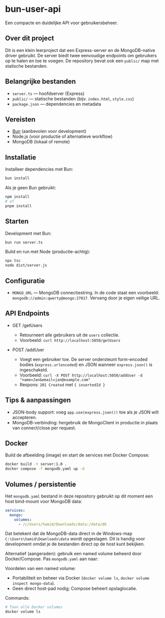 # bun-user-api

Een compacte en duidelijke API voor gebruikersbeheer.

## Over dit project

Dit is een klein leerproject dat een Express-server en de MongoDB-native driver gebruikt. De server biedt twee eenvoudige endpoints om gebruikers op te halen en toe te voegen. De repository bevat ook een `public/` map met statische bestanden.

## Belangrijke bestanden

- `server.ts` — hoofdserver (Express)
- `public/` — statische bestanden (bijv. `index.html`, `style.css`)
- `package.json` — dependencies en metadata

## Vereisten

- [Bun](https://bun.sh/) (aanbevolen voor development)
- Node.js (voor productie of alternatieve workflow)
- MongoDB (lokaal of remote)

## Installatie

Installeer dependencies met Bun:

```bash
bun install
```

Als je geen Bun gebruikt:

```bash
npm install
# of
pnpm install
```

## Starten

Development met Bun:

```bash
bun run server.ts
```

Build en run met Node (productie-achtig):

```bash
npx tsc
node dist/server.js
```

## Configuratie

- `MONGO_URL` — MongoDB connectiestring. In de code staat een voorbeeld: `mongodb://admin:qwerty@mongo:27017`. Vervang door je eigen veilige URL.

## API Endpoints

- GET /getUsers

  - Retourneert alle gebruikers uit de `users` collectie.
  - Voorbeeld: `curl http://localhost:5050/getUsers`

- POST /addUser
  - Voegt een gebruiker toe. De server ondersteunt form-encoded bodies (`express.urlencoded`) en JSON wanneer `express.json()` is ingeschakeld.
  - Voorbeeld: `curl -X POST http://localhost:5050/addUser -d "name=Jan&email=jan@example.com"`
  - Respons: `201 Created` met `{ insertedId }`

## Tips & aanpassingen

- JSON-body support: voeg `app.use(express.json())` toe als je JSON wilt accepteren.
- MongoDB-verbinding: hergebruik de MongoClient in productie in plaats van connect/close per request.

## Docker

Build de afbeelding (image) en start de services met Docker Compose:

```bash
docker build -t server:1.0 .
docker compose -f mongodb.yaml up -d
```

## Volumes / persistentie

Het `mongodb.yaml` bestand in deze repository gebruikt op dit moment een host bind-mount voor MongoDB data:

```yaml
services:
  mongo:
    volumes:
      - /c/Users/hamid/Downloads/data:/data/db
```

Dat betekent dat de MongoDB-data direct in de Windows-map `C:\Users\hamid\Downloads\data` wordt opgeslagen. Dit is handig voor development omdat je de bestanden direct op de host kunt bekijken.

Alternatief (aangeraden): gebruik een named volume beheerd door Docker/Compose. Pas `mongodb.yaml` aan naar:

Voordelen van een named volume:

- Portabiliteit en beheer via Docker (`docker volume ls`, `docker volume inspect mongo-data`).
- Geen direct host-pad nodig; Compose beheert opslaglocatie.

Commands:

```bash
# Toon alle Docker volumes
docker volume ls


```
